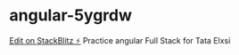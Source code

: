 # angular-5ygrdw

[Edit on StackBlitz ⚡️](https://stackblitz.com/edit/angular-5ygrdw)
Practice angular Full Stack  for Tata Elxsi